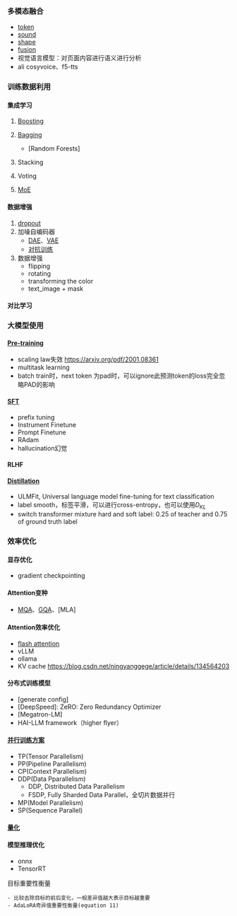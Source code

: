 ### 多模态融合
- [token](Multimodality_Fusion/token_modality.md)
- [sound](Multimodality_Fusion/sound_modality.md)
- [shape](Multimodality_Fusion/shape_modality.md)
- [fusion](Multimodality_Fusion/modality_fusion.md)
- 视觉语言模型：对页面内容进行语义进行分析
- ali cosyvoice、f5-tts


### 训练数据利用
#### 集成学习
1. [Boosting](Ensemble/Ensemble/Boosting/boosting.md)

2. [Bagging](Ensemble/Ensemble/Bagging/bagging.md)
      - [Random Forests]
3. Stacking
4. Voting
5. [MoE](Ensemble/MoE/moe.md)
#### 数据增强
1. [dropout](Denoising/Dropout/dropout.md)
2. 加噪自编码器
    - [DAE](Denoising/DAE/dae.md)、[VAE](Denoising/VAE/vae.md)
    - [对抗训练](Denoising/AdversarialTraining/vat.md)
3. 数据增强  
    - flipping  
    - rotating  
    - transforming the color  
    - text_image + mask
#### 对比学习

### 大模型使用
#### [Pre-training]()
- scaling law失效 https://arxiv.org/pdf/2001.08361
- multitask learning
- batch train时，next token 为pad时，可以ignore此预测token的loss完全忽略PAD的影响
#### [SFT](LLM_Extend/LLM_SFT/LLM_SFT.md)
- prefix tuning
- Instrument Finetune
- Prompt Finetune
- RAdam
- hallucination幻觉

#### RLHF
#### [Distillation](LLM_Extend/distillation/distillation.md)
- ULMFit, Universal language model fine-tuning for text classification
- label smooth，标签平滑，可以进行cross-entropy，也可以使用$D_{KL}$
- switch transformer mixture hard and soft label: 0.25 of teacher and 0.75 of ground truth label



### 效率优化
#### 显存优化
- gradient checkpointing

#### Attention变种
- [MQA](Efficiency_Speedup/Attention_Variants/mqa.html#mqa)、[GQA](Efficiency_Speedup/Attention_Variants/mqa.html#gqa)、[MLA]
#### Attention效率优化    
- [flash attention](Efficiency_Speedup/Attention_Speedup/flash_attention.md)
- vLLM
- ollama
- KV cache https://blog.csdn.net/ningyanggege/article/details/134564203
#### 分布式训练模型
- [generate config]
- [DeepSpeed]: ZeRO: Zero Redundancy Optimizer
- [Megatron-LM]
- HAI-LLM framework（higher flyer）
#### [并行训练方案](Efficiency_Speedup/Parallelism/parallelism.md)
- TP(Tensor Parallelism)
- PP(Pipeline Parallelism)
- CP(Context Parallelism)
- DDP(Data Pparallelism)
  - DDP, Distributed Data Parallelism
  - FSDP, Fully Sharded Data Parallel，全切片数据并行
- MP(Model Parallelism)
- SP(Sequence Parallel)
#### [量化](Efficiency_Speedup/Quantization/quantization.md)
#### 模型推理优化
- onnx
- TensorRT

目标重要性衡量  

    - 比较去除目标的前后变化，一般差异值越大表示目标越重要  
    - AdaLoRA奇异值重要性衡量(equation 11)
